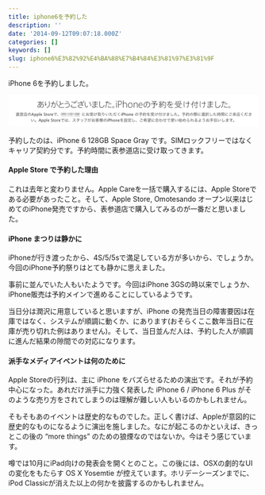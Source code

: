```yaml
---
title: iphone6を予約した
description: ''
date: '2014-09-12T09:07:18.000Z'
categories: []
keywords: []
slug: iphone6%E3%82%92%E4%BA%88%E7%B4%84%E3%81%97%E3%81%9F
---
```

iPhone 6を予約しました。

![](1__1qQ4y5iiNqxefxVykUryBg.png)

予約したのは、iPhone 6 128GB Space Gray です。SIMロックフリーではなくキャリア契約分です。予約時間に表参道店に受け取ってきます。

#### Apple Store で予約した理由

これは去年と変わりません。Apple Careを一括で購入するには、Apple Storeである必要があったこと。そして、Apple Store, Omotesando オープン以来はじめてのiPhone発売ですから、表参道店で購入してみるのが一番だと思いました。

#### iPhone まつりは静かに

iPhoneが行き渡ったから、4S/5/5sで満足している方が多いから、でしょうか。今回のiPhone予約祭りはとても静かに思えました。

事前に並んでいた人もいたようです。今回はiPhone 3GSの時以来でしょうか、iPhone販売は予約メインで進めることにしているようです。

当日分は潤沢に用意していると思いますが、iPhone の発売当日の障害要因は在庫ではなく、システムが順調に動くか、にあります(おそらくここ数年当日に在庫が売り切れた例はありません)。そして、当日並んだ人は、予約した人が順調に進んだ結果の隙間での対応になります。

#### 派手なメディアイベントは何のために

Apple Storeの行列は、主に iPhone をバズらせるための演出です。それが予約中心になった。あれだけ派手に力強く発表した iPhone 6 / iPhone 6 Plus がそのような売り方をされてしまうのは理解が難しい人もいるのかもしれません。

そもそもあのイベントは歴史的なものでした。正しく書けば、Appleが意図的に歴史的なものになるように演出を施しました。なにが起こるのかといえば、きっとこの後の “more things” のための狼煙なのではないか。今はそう感じています。

噂では10月にiPad向けの発表会を開くとのこと。この後には、OSXの劇的なUIの変化をもたらす OS X Yosemtie が控えています。ホリデーシーズンまでに、iPod Classicが消えた以上の何かを披露するのかもしれません。